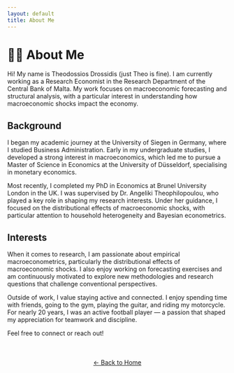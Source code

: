 ```yaml
---
layout: default
title: About Me
---
```


# 🧑‍💼 About Me

Hi! My name is Theodossios Drossidis (just Theo is fine). I am currently working as a Research Economist in the Research Department of the Central Bank of Malta. My work focuses on macroeconomic forecasting and structural analysis, with a particular interest in understanding how macroeconomic shocks impact the economy.

## Background
I began my academic journey at the University of Siegen in Germany, where I studied Business Administration. Early in my undergraduate studies, I developed a strong interest in macroeconomics, which led me to pursue a Master of Science in Economics at the University of Düsseldorf, specialising in monetary economics.

Most recently, I completed my PhD in Economics at Brunel University London in the UK. I was supervised by Dr. Angeliki Theophilopoulou, who played a key role in shaping my research interests. Under her guidance, I focused on the distributional effects of macroeconomic shocks, with particular attention to household heterogeneity and Bayesian econometrics.

## Interests

When it comes to research, I am passionate about empirical macroeconometrics, particularly the distributional effects of macroeconomic shocks. I also enjoy working on forecasting exercises and am continuously motivated to explore new methodologies and research questions that challenge conventional perspectives.

Outside of work, I value staying active and connected. I enjoy spending time with friends, going to the gym, playing the guitar, and riding my motorcycle. For nearly 20 years, I was an active football player — a passion that shaped my appreciation for teamwork and discipline.

Feel free to connect or reach out!

<div style="text-align: center; margin-top: 50px;">
  <a href="index.html">← Back to Home</a>
</div>


